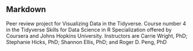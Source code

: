 ## Markdown
Peer review project for Visualizing Data in the Tidyverse. Course number 4 in the Tidyverse Skills for Data Science in R Specialization offered by Coursera and Johns Hopkins University. Instructors are Carrie Wright, PhD; Stephanie Hicks, PhD; Shannon Ellis, PhD; and Roger D. Peng, PhD
